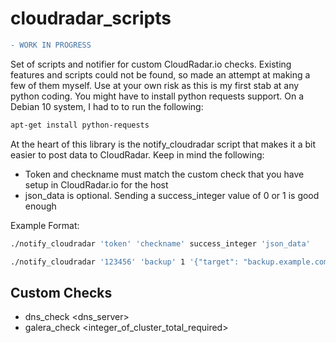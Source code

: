 # cloudradar_scripts
```diff
- WORK IN PROGRESS
```

Set of scripts and notifier for custom CloudRadar.io checks. Existing features and scripts could not be found, so made an attempt at making a few of them myself. Use at your own risk as this is my first stab at any python coding. You might have to install python requests support. On a Debian 10 system, I had to to run the following:

```bash
apt-get install python-requests
```

At the heart of this library is the notify_cloudradar script that makes it a bit easier to post data to CloudRadar. Keep in mind the following:

- Token and checkname must match the custom check that you have setup in CloudRadar.io for the host
- json_data is optional. Sending a success_integer value of 0 or 1 is good enough

Example Format:

```bash
./notify_cloudradar 'token' 'checkname' success_integer 'json_data'
```

```bash
./notify_cloudradar '123456' 'backup' 1 '{"target": "backup.example.com"}'
```
## Custom Checks

- dns_check <domain> <dns_server>
- galera_check <integer_of_cluster_total_required>
